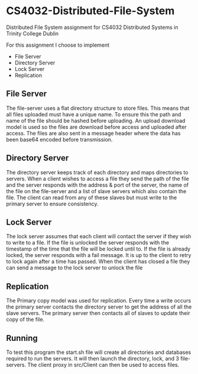 CS4032-Distributed-File-System
==============================

Distributed File System assignment for CS4032 Distributed Systems in Trinity College Dublin

For this assignment I choose to implement
* File Server
* Directory Server
* Lock Server
* Replication

File Server
--------
The file-server uses a flat directory structure to store files. This means that all files uploaded must have a unique name.
To ensure this the path and name of the file should be hashed before uploading. An upload download model is used so the 
files are download before access and uploaded after access. The files are also sent in a message header where the data has
been base64 encoded before transmission.

Directory Server
--------
The directory server keeps track of each directory and maps directories to servers. When a client wishes to access a file
they send the path of the file and the server responds with the address & port of the server, the name of the file on the 
file-server and a list of slave servers which also contain the file. The client can read from any of these slaves but must
write to the primary server to ensure consistency. 

Lock Server
--------
The lock server assumes that each client will contact the server if they wish to write to a file. If the file is unlocked
the server responds with the timestamp of the time that the file will be locked until to. If the file is already locked, the
server responds with a fail message. It is up to the client to retry to lock again after a time has passed. When the client
has closed a file they can send a message to the lock server to unlock the file

Replication
--------
The Primary copy model was used for replication. Every time a write occurs the primary server contacts the directory server
to get the address of all the slave servers. The primary server then contacts all of slaves to update their copy of the file.


Running
--------
To test this program the start.sh file will create all directories and databases required to run the servers. It will then 
launch the directory, lock, and 3 file-servers. The client proxy in src/Client can then be used to access files.


